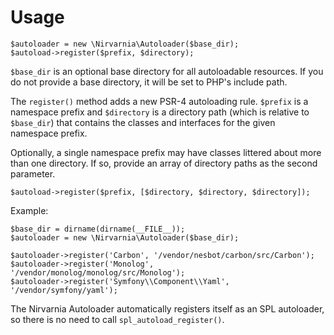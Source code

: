 
# Usage

    $autoloader = new \Nirvarnia\Autoloader($base_dir);
    $autoload->register($prefix, $directory);

`$base_dir` is an optional base directory for all autoloadable resources. If you do not provide a base directory, it will be set to PHP's include path.

The `register()` method adds a new PSR-4 autoloading rule. `$prefix` is a namespace prefix and `$directory` is a directory path (which is relative to `$base_dir`) that contains the classes and interfaces for the given namespace prefix.

Optionally, a single namespace prefix may have classes littered about more than one directory. If so, provide an array of directory paths as the second parameter.

    $autoload->register($prefix, [$directory, $directory, $directory]);

Example:

    $base_dir = dirname(dirname(__FILE__));
    $autoloader = new \Nirvarnia\Autoloader($base_dir);

    $autoloader->register('Carbon', '/vendor/nesbot/carbon/src/Carbon');
    $autoloader->register('Monolog', '/vendor/monolog/monolog/src/Monolog');
    $autoloader->register('Symfony\\Component\\Yaml', '/vendor/symfony/yaml');

The Nirvarnia Autoloader automatically registers itself as an SPL autoloader, so there is no need to call `spl_autoload_register()`.

